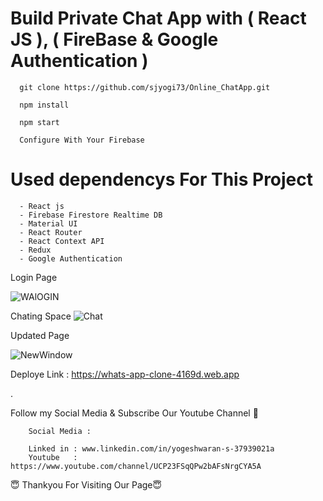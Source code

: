# Build Private Chat App with ( React JS ), ( FireBase & Google Authentication )


      git clone https://github.com/sjyogi73/Online_ChatApp.git
      
      npm install
      
      npm start
      
      Configure With Your Firebase
      
 # Used dependencys For This Project
      - React js
      - Firebase Firestore Realtime DB
      - Material UI
      - React Router
      - React Context API
      - Redux
      - Google Authentication

Login Page

![WAlOGIN](https://user-images.githubusercontent.com/82278181/175315634-d124089d-02fd-4c38-92ed-45449818b198.png)

Chating Space
![Chat](https://user-images.githubusercontent.com/82278181/173186638-f019fa9e-7569-4d57-871b-87ec1126d1e6.png)



Updated Page

![NewWindow](https://user-images.githubusercontent.com/82278181/175463343-ed0601c3-ef8b-4c42-85f7-8aeb2b7375d4.png)




Deploye Link : https://whats-app-clone-4169d.web.app

.

Follow my Social Media & Subscribe Our Youtube Channel 🙏


        Social Media :

        Linked in : www.linkedin.com/in/yogeshwaran-s-37939021a
        Youtube   : https://www.youtube.com/channel/UCP23FSqQPw2bAFsNrgCYA5A
        
                   
😇 Thankyou For Visiting Our Page😇



